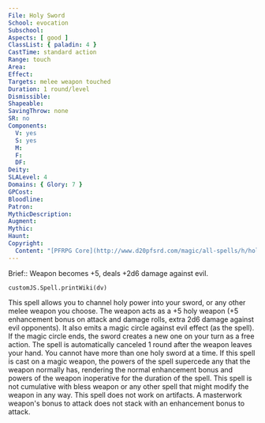 ```yaml
---
File: Holy Sword
School: evocation
Subschool: 
Aspects: [ good ]
ClassList: { paladin: 4 }
CastTime: standard action
Range: touch
Area: 
Effect: 
Targets: melee weapon touched
Duration: 1 round/level
Dismissible: 
Shapeable: 
SavingThrow: none
SR: no
Components:
  V: yes
  S: yes
  M: 
  F: 
  DF: 
Deity: 
SLALevel: 4
Domains: { Glory: 7 }
GPCost: 
Bloodline: 
Patron: 
MythicDescription: 
Augment: 
Mythic: 
Haunt: 
Copyright:
  Content: "[PFRPG Core](http://www.d20pfsrd.com/magic/all-spells/h/holy-sword)"
---
```

Brief:: Weapon becomes +5, deals +2d6 damage against evil.

```dataviewjs
customJS.Spell.printWiki(dv)
```

This spell allows you to channel holy power into your sword, or any other melee weapon you choose. The weapon acts as a +5 holy weapon (+5 enhancement bonus on attack and damage rolls, extra 2d6 damage against evil opponents). It also emits a magic circle against evil effect (as the spell). If the magic circle ends, the sword creates a new one on your turn as a free action. The spell is automatically canceled 1 round after the weapon leaves your hand.  You cannot have more than one holy sword at a time.  If this spell is cast on a magic weapon, the powers of the spell supercede any that the weapon normally has, rendering the normal enhancement bonus and powers of the weapon inoperative for the duration of the spell. This spell is not cumulative with bless weapon or any other spell that might modify the weapon in any way. This spell does not work on artifacts. A masterwork weapon's bonus to attack does not stack with an enhancement bonus to attack.

